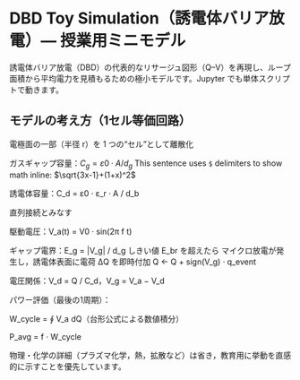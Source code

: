 # DBD Toy Simulation（誘電体バリア放電）— 授業用ミニモデル

誘電体バリア放電（DBD）の代表的なリサージュ図形（Q–V）を再現し、ループ面積から平均電力を見積もるための極小モデルです。Jupyter でも単体スクリプトで動きます。

## モデルの考え方（1セル等価回路）

電極面の一部（半径 r）を 1 つの“セル”として離散化

ガスギャップ容量：$C_g = ε0 · A / d_g$
This sentence uses `$` delimiters to show math inline: $\sqrt{3x-1}+(1+x)^2$

誘電体容量：C_d = ε0 · ε_r · A / d_b

直列接続とみなす

駆動電圧：V_a(t) = V0 · sin(2π f t)

ギャップ電界：E_g = |V_g| / d_g
しきい値 E_br を超えたら マイクロ放電が発生し，誘電体表面に電荷 ΔQ を即時付加
Q ← Q + sign(V_g) · q_event

電圧関係：V_d = Q / C_d，V_g = V_a − V_d

パワー評価（最後の1周期）：

W_cycle = ∮ V_a dQ（台形公式による数値積分）

P_avg = f · W_cycle

物理・化学の詳細（プラズマ化学，熱，拡散など）は省き，教育用に挙動を直感的に示すことを優先しています。

